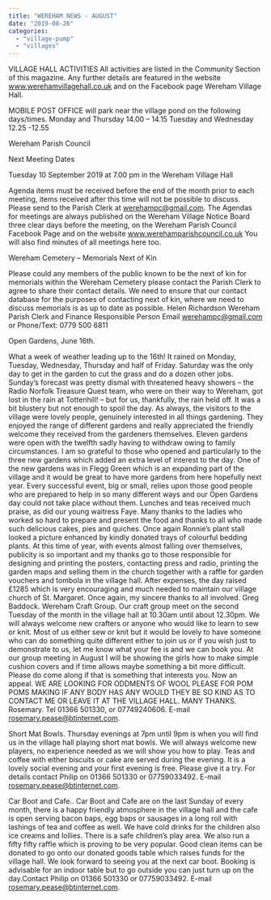 ```yaml
---
title: "WEREHAM NEWS - AUGUST"
date: "2019-08-26"
categories: 
  - "village-pump"
  - "villages"
---
```


VILLAGE HALL ACTIVITIES All activities are listed in the Community Section of this magazine. Any further details are featured in the website www.werehamvillagehall.co.uk and on the Facebook page Wereham Village Hall.

MOBILE POST OFFICE will park near the village pond on the following days/times. Monday and Thursday 14.00 – 14.15 Tuesday and Wednesday 12.25 -12.55

Wereham Parish Council

Next Meeting Dates

Tuesday 10 September 2019 at 7.00 pm in the Wereham Village Hall

Agenda items must be received before the end of the month prior to each meeting, items received after this time will not be possible to discuss. Please send to the Parish Clerk at werehampc@gmail.com. The Agendas for meetings are always published on the Wereham Village Notice Board three clear days before the meeting, on the Wereham Parish Council Facebook Page and on the website www.werehamparishcouncil.co.uk You will also find minutes of all meetings here too.

Wereham Cemetery – Memorials Next of Kin

Please could any members of the public known to be the next of kin for memorials within the Wereham Cemetery please contact the Parish Clerk to agree to share their contact details. We need to ensure that our contact database for the purposes of contacting next of kin, where we need to discuss memorials is as up to date as possible. Helen Richardson Wereham Parish Clerk and Finance Responsible Person Email werehampc@gmail.com or Phone/Text: 0779 500 6811

Open Gardens, June 16th.

What a week of weather leading up to the 16th! It rained on Monday, Tuesday, Wednesday, Thursday and half of Friday. Saturday was the only day to get in the garden to cut the grass and do a dozen other jobs. Sunday’s forecast was pretty dismal with threatened heavy showers – the Radio Norfolk Treasure Quest team, who were on their way to Wereham, got lost in the rain at Tottenhill! – but for us, thankfully, the rain held off. It was a bit blustery but not enough to spoil the day. As always, the visitors to the village were lovely people, genuinely interested in all things gardening. They enjoyed the range of different gardens and really appreciated the friendly welcome they received from the gardeners themselves. Eleven gardens were open with the twelfth sadly having to withdraw owing to family circumstances. I am so grateful to those who opened and particularly to the three new gardens which added an extra level of interest to the day. One of the new gardens was in Flegg Green which is an expanding part of the village and it would be great to have more gardens from here hopefully next year. Every successful event, big or small, relies upon those good people who are prepared to help in so many different ways and our Open Gardens day could not take place without them. Lunches and teas received much praise, as did our young waitress Faye. Many thanks to the ladies who worked so hard to prepare and present the food and thanks to all who made such delicious cakes, pies and quiches. Once again Ronnie’s plant stall looked a picture enhanced by kindly donated trays of colourful bedding plants. At this time of year, with events almost falling over themselves, publicity is so important and my thanks go to those responsible for designing and printing the posters, contacting press and radio, printing the garden maps and selling them in the church together with a raffle for garden vouchers and tombola in the village hall. After expenses, the day raised £1285 which is very encouraging and much needed to maintain our village church of St. Margaret. Once again, my sincere thanks to all involved. Greg Baddock. Wereham Craft Group. Our craft group meet on the second Tuesday of the month in the village hall at 10.30am until about 12.30pm. We will always welcome new crafters or anyone who would like to learn to sew or knit. Most of us either sew or knit but it would be lovely to have someone who can do something quite different either to join us or if you wish just to demonstrate to us, let me know what your fee is and we can book you. At our group meeting in August I will be showing the girls how to make simple cushion covers and if time allows maybe something a bit more difficult. Please do come along if that is something that interests you. Now an appeal. WE ARE LOOKING FOR ODDMENTS OF WOOL PLEASE FOR POM POMS MAKING IF ANY BODY HAS ANY WOULD THEY BE SO KIND AS TO CONTACT ME OR LEAVE IT AT THE VILLAGE HALL. MANY THANKS. Rosemary. Tel 01366 501330, or 07749240606. E-mail rosemary.pease@btinternet.com.

Short Mat Bowls. Thursday evenings at 7pm until 9pm is when you will find us in the village hall playing short mat bowls. We will always welcome new players, no experience needed as we will show you how to play. Teas and coffee with either biscuits or cake are served during the evening. It is a lovely social evening and your first evening is free. Please give it a try. For details contact Philip on 01366 501330 or 07759033492. E-mail rosemary.pease@btinternet.com.

Car Boot and Cafe.. Car Boot and Cafe are on the last Sunday of every month, there is a happy friendly atmosphere in the village hall and the cafe is open serving bacon baps, egg baps or sausages in a long roll with lashings of tea and coffee as well. We have cold drinks for the children also ice creams and lollies. There is a safe children’s play area. We also run a fifty fifty raffle which is proving to be very popular. Good clean items can be donated to go onto our donated goods table which raises funds for the village hall. We look forward to seeing you at the next car boot. Booking is advisable for an indoor table but to go outside you can just turn up on the day.Contact Philip on 01366 501330 or 07759033492. E-mail rosemary.pease@btinternet.com.
